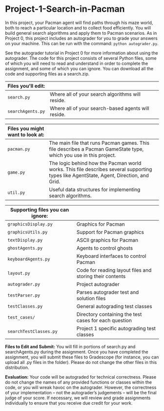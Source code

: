 # Project-1-Search-in-Pacman
In this project, your Pacman agent will find paths through his maze world, both to reach a particular location and to collect food efficiently.
You will build general search algorithms and apply them to Pacman scenarios.
As in Project 0, this project includes an autograder for you to grade your answers on your machine. This can be run with the command:
`python autograder.py`.

See the autograder tutorial in Project 0 for more information about using the autograder.
The code for this project consists of several Python files, some of which you will need to read and understand in order to complete the assignment, and some of which you can ignore. You can download all the code and supporting files as a search.zip.

| Files you'll edit:       |                             |
|--------------------------|-----------------------------|
| `search.py`              | Where all of your search algorithms will reside. |
| `searchAgents.py`        | Where all of your search-based agents will reside. |

| Files you might want to look at: |                             |
|----------------------------------|-----------------------------|
| `pacman.py`                      | The main file that runs Pacman games. This file describes a Pacman GameState type, which you use in this project. |
| `game.py`                        | The logic behind how the Pacman world works. This file describes several supporting types like AgentState, Agent, Direction, and Grid. |
| `util.py`                        | Useful data structures for implementing search algorithms. |

| Supporting files you can ignore: |                             |
|----------------------------------|-----------------------------|
| `graphicsDisplay.py`             | Graphics for Pacman         |
| `graphicsUtils.py`               | Support for Pacman graphics |
| `textDisplay.py`                 | ASCII graphics for Pacman   |
| `ghostAgents.py`                 | Agents to control ghosts    |
| `keyboardAgents.py`              | Keyboard interfaces to control Pacman |
| `layout.py`                      | Code for reading layout files and storing their contents |
| `autograder.py`                  | Project autograder          |
| `testParser.py`                  | Parses autograder test and solution files |
| `testClasses.py`                 | General autograding test classes |
| `test_cases/`                    | Directory containing the test cases for each question |
| `searchTestClasses.py`           | Project 1 specific autograding test classes |


**Files to Edit and Submit:** You will fill in portions of search.py and searchAgents.py during the assignment. Once you have completed the assignment, you will submit these files to Gradescope (for instance, you can upload all .py files in the folder). Please do not change the other files in this distribution.

**Evaluation:** Your code will be autograded for technical correctness. Please do not change the names of any provided functions or classes within the code, or you will wreak havoc on the autograder. However, the correctness of your implementation – not the autograder’s judgements – will be the final judge of your score. If necessary, we will review and grade assignments individually to ensure that you receive due credit for your work.
